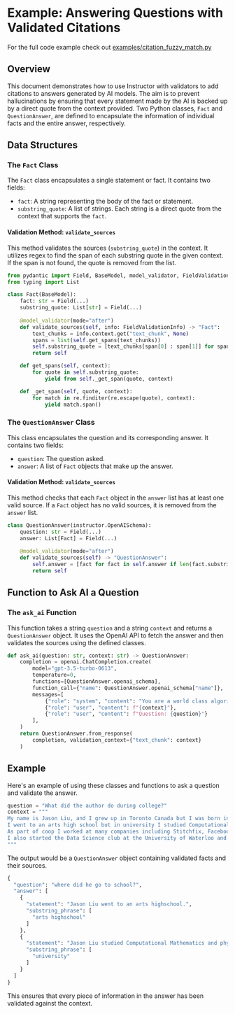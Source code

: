 # Example: Answering Questions with Validated Citations

For the full code example check out [examples/citation_fuzzy_match.py](https://github.com/jxnl/instructor/blob/main/examples/citation_with_extraction/citation_fuzzy_match.py)

## Overview

This document demonstrates how to use Instructor with validators to add citations to answers generated by AI models. The aim is to prevent hallucinations by ensuring that every statement made by the AI is backed up by a direct quote from the context provided. Two Python classes, `Fact` and `QuestionAnswer`, are defined to encapsulate the information of individual facts and the entire answer, respectively.

## Data Structures

### The `Fact` Class

The `Fact` class encapsulates a single statement or fact. It contains two fields:

- `fact`: A string representing the body of the fact or statement.
- `substring_quote`: A list of strings. Each string is a direct quote from the context that supports the `fact`.

#### Validation Method: `validate_sources`

This method validates the sources (`substring_quote`) in the context. It utilizes regex to find the span of each substring quote in the given context. If the span is not found, the quote is removed from the list.

```python hl_lines="6 8-13"
from pydantic import Field, BaseModel, model_validator, FieldValidationInfo
from typing import List

class Fact(BaseModel):
    fact: str = Field(...)
    substring_quote: List[str] = Field(...)
    
    @model_validator(mode="after")
    def validate_sources(self, info: FieldValidationInfo) -> "Fact":
        text_chunks = info.context.get("text_chunk", None)
        spans = list(self.get_spans(text_chunks))
        self.substring_quote = [text_chunks[span[0] : span[1]] for span in spans]
        return self

    def get_spans(self, context):
        for quote in self.substring_quote:
            yield from self._get_span(quote, context)

    def _get_span(self, quote, context):
        for match in re.finditer(re.escape(quote), context):
            yield match.span()
```

### The `QuestionAnswer` Class

This class encapsulates the question and its corresponding answer. It contains two fields:

- `question`: The question asked.
- `answer`: A list of `Fact` objects that make up the answer.

#### Validation Method: `validate_sources`

This method checks that each `Fact` object in the `answer` list has at least one valid source. If a `Fact` object has no valid sources, it is removed from the `answer` list.

```python hl_lines="5-8"
class QuestionAnswer(instructor.OpenAISchema):
    question: str = Field(...)
    answer: List[Fact] = Field(...)
    
    @model_validator(mode="after")
    def validate_sources(self) -> "QuestionAnswer":
        self.answer = [fact for fact in self.answer if len(fact.substring_quote) > 0]
        return self
```

## Function to Ask AI a Question

### The `ask_ai` Function
This function takes a string `question` and a string `context` and returns a `QuestionAnswer` object. It uses the OpenAI API to fetch the answer and then validates the sources using the defined classes.

```python hl_lines="5 6 14"
def ask_ai(question: str, context: str) -> QuestionAnswer:
    completion = openai.ChatCompletion.create(
        model="gpt-3.5-turbo-0613",
        temperature=0,
        functions=[QuestionAnswer.openai_schema],
        function_call={"name": QuestionAnswer.openai_schema["name"]},
        messages=[
            {"role": "system", "content": "You are a world class algorithm to answer questions with correct and exact citations."},
            {"role": "user", "content": f"{context}"},
            {"role": "user", "content": f"Question: {question}"}
        ],
    )
    return QuestionAnswer.from_response(
        completion, validation_context={"text_chunk": context}
    )
```

## Example
Here's an example of using these classes and functions to ask a question and validate the answer.

```python
question = "What did the author do during college?"
context = """
My name is Jason Liu, and I grew up in Toronto Canada but I was born in China.
I went to an arts high school but in university I studied Computational Mathematics and physics. 
As part of coop I worked at many companies including Stitchfix, Facebook.
I also started the Data Science club at the University of Waterloo and I was the president of the club for 2 years.
"""
```

The output would be a `QuestionAnswer` object containing validated facts and their sources.

```python
{
  "question": "where did he go to school?",
  "answer": [
    {
      "statement": "Jason Liu went to an arts highschool.",
      "substring_phrase": [
        "arts highschool"
      ]
    },
    {
      "statement": "Jason Liu studied Computational Mathematics and physics in university.",
      "substring_phrase": [
        "university"
      ]
    }
  ]
}
```

This ensures that every piece of information in the answer has been validated against the context.
